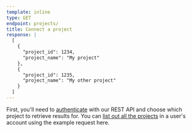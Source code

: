 ```yaml
---
template: inline
type: GET
endpoint: projects/
title: Connect a project
response: |
  [
    {
      "project_id": 1234,
      "project_name": "My project"
    },
    {
      "project_id": 1235,
      "project_name": "My other project"
    }
  ]
---
```


First, you'll need to [authenticate](/rest/#authentication) with our REST API and choose which project to retrieve results for.  You can [list out all the projects](/rest/#list-projects) in a user's account using the example request here.
